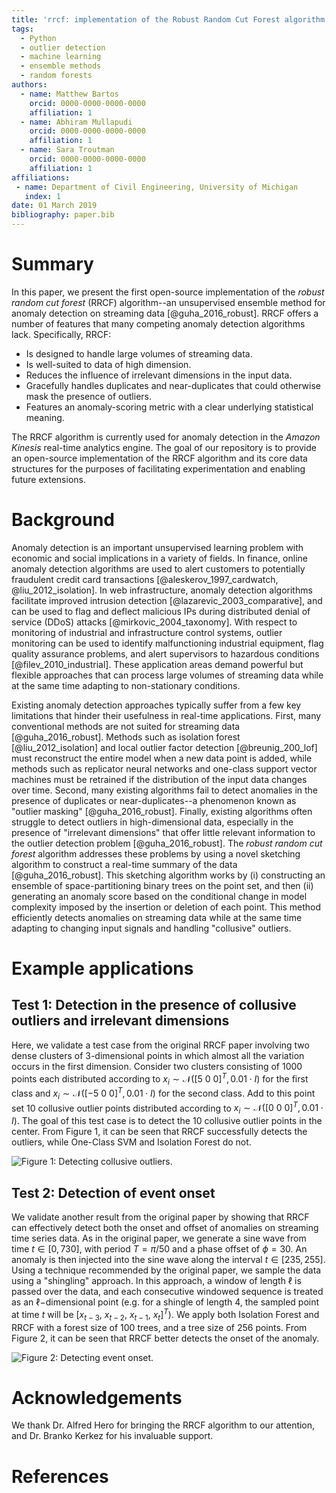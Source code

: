 ```yaml
---
title: 'rrcf: implementation of the Robust Random Cut Forest algorithm for anomaly detection on streams'
tags:
  - Python
  - outlier detection
  - machine learning
  - ensemble methods
  - random forests
authors:
  - name: Matthew Bartos
    orcid: 0000-0000-0000-0000
    affiliation: 1
  - name: Abhiram Mullapudi
    orcid: 0000-0000-0000-0000
    affiliation: 1
  - name: Sara Troutman
    orcid: 0000-0000-0000-0000
    affiliation: 1
affiliations:
 - name: Department of Civil Engineering, University of Michigan
   index: 1
date: 01 March 2019
bibliography: paper.bib
---
```


# Summary

In this paper, we present the first open-source implementation of the *robust
random cut forest* (RRCF) algorithm--an unsupervised ensemble method for anomaly
detection on streaming data [@guha_2016_robust]. RRCF offers a number of features that many
competing anomaly detection algorithms lack. Specifically, RRCF:

- Is designed to handle large volumes of streaming data.
- Is well-suited to data of high dimension.
- Reduces the influence of irrelevant dimensions in the input data.
- Gracefully handles duplicates and near-duplicates that could otherwise mask
  the presence of outliers.
- Features an anomaly-scoring metric with a clear underlying statistical meaning.

The RRCF algorithm is currently used for anomaly detection in the *Amazon Kinesis*
real-time analytics engine. The goal of our repository is to provide an open-source
implementation of the RRCF algorithm and its core data structures for the
purposes of facilitating experimentation and enabling future extensions.

# Background

Anomaly detection is an important unsupervised learning problem with economic
and social implications in a variety of fields. In finance, online anomaly
detection algorithms are used to alert customers to potentially fraudulent
credit card transactions [@aleskerov_1997_cardwatch, @liu_2012_isolation]. In web
infrastructure, anomaly detection algorithms facilitate improved intrusion
detection [@lazarevic_2003_comparative], and can be used to flag and deflect malicious IPs
during distributed denial of service (DDoS) attacks [@mirkovic_2004_taxonomy]. With
respect to monitoring of industrial and infrastructure control systems, outlier
monitoring can be used to identify malfunctioning industrial equipment, flag
quality assurance problems, and alert supervisors to hazardous conditions
[@filev_2010_industrial]. These application areas demand powerful but flexible approaches
that can process large volumes of streaming data while at the same time adapting
to non-stationary conditions.

Existing anomaly detection approaches typically suffer from a few key
 limitations that hinder their usefulness in real-time applications. First, many
 conventional methods are not suited for streaming data [@guha_2016_robust].
 Methods such as isolation forest [@liu_2012_isolation] and local outlier factor
 detection [@breunig_200_lof] must reconstruct the entire model when a new data
 point is added, while methods such as replicator neural networks and one-class
 support vector machines must be retrained if the distribution of the input data
 changes over time. Second, many existing algorithms fail to detect anomalies in
 the presence of duplicates or near-duplicates--a phenomenon known as "outlier
 masking" [@guha_2016_robust]. Finally, existing algorithms often struggle to
 detect outliers in high-dimensional data, especially in the presence of
 "irrelevant dimensions" that offer little relevant information to the outlier
 detection problem [@guha_2016_robust]. The *robust random cut forest* algorithm
 addresses these problems by using a novel sketching algorithm to construct a
 real-time summary of the data [@guha_2016_robust]. This sketching algorithm works
 by (i) constructing an ensemble of space-partitioning binary trees on the point
 set, and then (ii) generating an anomaly score based on the conditional change
 in model complexity imposed by the insertion or deletion of each point. This
 method efficiently detects anomalies on streaming data while at the same time
 adapting to changing input signals and handling "collusive" outliers.

# Example applications

## Test 1: Detection in the presence of collusive outliers and irrelevant dimensions

Here, we validate a test case from the original RRCF paper involving two dense
clusters of 3-dimensional points in which almost all the variation occurs in the
first dimension. Consider two clusters consisting of 1000 points each
distributed according to $x_i \sim \mathcal{N}([5 \ 0 \ 0]^T, 0.01 \cdot I)$ for
the first class and $x_i \sim \mathcal{N}([-5 \ 0 \ 0]^T, 0.01 \cdot I)$ for the
second class. Add to this point set 10 collusive outlier points distributed
according to $x_i \sim \mathcal{N}([0 \ 0 \ 0]^T, 0.01 \cdot I)$. The goal of
this test case is to detect the 10 collusive outlier points in the center. From
Figure 1, it can be seen that RRCF successfully detects the outliers, while
One-Class SVM and Isolation Forest do not.

![Figure 1: Detecting collusive outliers.](figure.png)

## Test 2: Detection of event onset

We validate another result from the original paper by showing that RRCF can
effectively detect both the onset and offset of anomalies on streaming time
series data. As in the original paper, we generate a sine wave from time $t \in
[0, 730]$, with period $T = \pi / 50$ and a phase offset of $\phi = 30$. An
anomaly is then injected into the sine wave along the interval $t \in [235,
255]$. Using a technique recommended by the original paper, we sample the data
using a "shingling" approach. In this approach, a window of length $\ell$ is
passed over the data, and each consecutive windowed sequence is treated as an
$\ell-$dimensional point (e.g. for a shingle of length 4, the sampled point at
time $t$ will be $[x_{t-3}, \ x_{t-2}, \ x_{t-1}, \ x_t]^T$). We apply both
Isolation Forest and RRCF with a forest size of 100 trees, and a tree size of
256 points. From Figure 2, it can be seen that RRCF better detects the onset of
the anomaly.

![Figure 2: Detecting event onset.](figure.png)

# Acknowledgements

We thank Dr. Alfred Hero for bringing the RRCF algorithm to our attention, and Dr. Branko
Kerkez for his invaluable support.

# References
